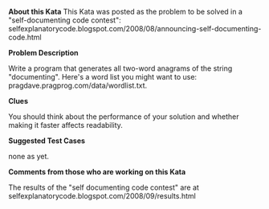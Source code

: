 **About this Kata**
This Kata was posted as the problem to be solved in a "self-documenting
code contest":
selfexplanatorycode.blogspot.com/2008/08/announcing-self-documenting-code.html

**Problem Description**

Write a program that generates all two-word anagrams of the string
"documenting". Here's a word list you might want to use:
pragdave.pragprog.com/data/wordlist.txt.

**Clues**

You should think about the performance of your solution and whether
making it faster affects readability.

**Suggested Test Cases**

none as yet.

**Comments from those who are working on this Kata**

The results of the "self documenting code contest" are at
selfexplanatorycode.blogspot.com/2008/09/results.html
